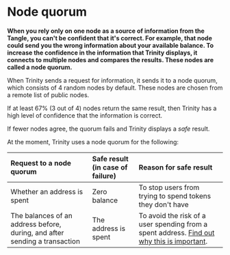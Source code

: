 # Node quorum

**When you rely only on one node as a source of information from the Tangle, you can't be confident that it's correct. For example, that node could send you the wrong information about your available balance. To increase the confidence in the information that Trinity displays, it connects to multiple nodes and compares the results. These nodes are called a node quorum.**

When Trinity sends a request for information, it sends it to a node quorum, which consists of 4 random nodes by default. These nodes are chosen from a remote list of public nodes.

If at least 67% (3 out of 4) nodes return the same result, then Trinity has a high level of confidence that the information is correct.

If fewer nodes agree, the quorum fails and Trinity displays a _safe_ result.

At the moment, Trinity uses a node quorum for the following:

| **Request to a node quorum**|**Safe result (in case of failure)** |**Reason for safe result**|
|:--|:--|:---|
|Whether an address is spent| Zero balance| To stop users from trying to spend tokens they don't have|
|The balances of an address before, during, and after sending a transaction| The address is spent| To avoid the risk of a user spending from a spent address. [Find out why this is important](root://iota-basics/0.1/concepts/addresses-and-signatures.md#addressreuse).

